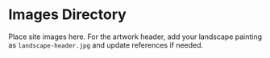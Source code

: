 # Images Directory

Place site images here. For the artwork header, add your landscape painting as `landscape-header.jpg` and update references if needed.
